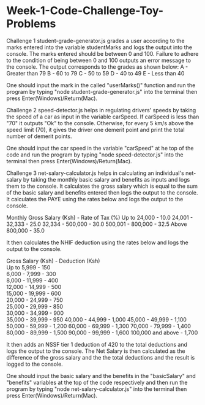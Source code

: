 # Week-1-Code-Challenge-Toy-Problems

Challenge 1
student-grade-generator.js grades a user according to the marks entered into the variable studentMarks and logs the output into the console. The marks entered should be between 0 and 100.
Failure to adhere to the condition of being between 0 and 100 outputs an error message to the console.
The output corresponds to the grades as shown below:
A - Greater than 79
B - 60 to 79
C - 50 to 59
D - 40 to 49
E - Less than 40

One should input the mark in the called "userMarks()" function and run the program by typing "node student-grade-generator.js" into the terminal then press Enter(Windows)/Return(Mac).

Challenge 2
speed-detector.js helps in regulating drivers' speeds by taking the speed of a car as input in the variable carSpeed.
If carSpeed is less than "70" it outputs "Ok" to the console.
Otherwise, for every 5 km/s above the speed limit (70), it gives the driver one demerit point and print the total number of demerit points.

One should input the car speed in the variable "carSpeed" at he top of the code and run the program by typing "node speed-detector.js" into the terminal then press Enter(Windows)/Return(Mac).

Challenge 3
net-salary-calculator.js helps in calculating an individual's net-salary by taking the monthly basic salary and benefits as inputs and logs them to the console.
It calculates the gross salary which is equal to the sum of the basic salary and benefits entered then logs the output to the console.
It calculates the PAYE using the rates below and logs the output to the console.

Monthly Gross Salary (Ksh) - Rate of Tax (%)
Up to 24,000 - 10.0
24,001 - 32,333 - 25.0
32,334 - 500,000 - 30.0
500,001 - 800,000 - 32.5
Above 800,000 - 35.0

It then calculates the NHIF deduction using the rates below and logs the output to the console.

Gross Salary (Ksh) - Deduction (Ksh)  
Up to 5,999 - 150  
6,000 - 7,999 - 300  
8,000 - 11,999 - 400  
12,000 - 14,999 - 500  
15,000 - 19,999 - 600  
20,000 - 24,999 - 750  
25,000 - 29,999 - 850  
30,000 - 34,999 - 900  
35,000 - 39,999 - 950
40,000 - 44,999 - 1,000
45,000 - 49,999 - 1,100
50,000 - 59,999 - 1,200
60,000 - 69,999 - 1,300
70,000 - 79,999 - 1,400
80,000 - 89,999 - 1,500
90,000 - 99,999 - 1,600
100,000 and above - 1,700

It then adds an NSSF tier 1 deduction of 420 to the total deductions and logs the output to the console.
The Net Salary is then calculated as the difference of the gross salary and the the total deductions and the result is logged to the console.

One should input the basic salary and the benefits in the "basicSalary" and "benefits" variables at the top of the code respectively and then run the program by typing "node net-salary-calculator.js" into the terminal then press Enter(Windows)/Return(Mac).
